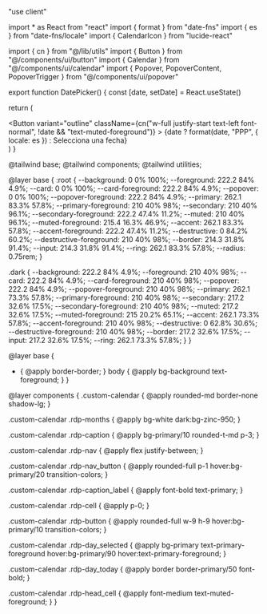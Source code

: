 "use client"

import * as React from "react"
import { format } from "date-fns"
import { es } from "date-fns/locale"
import { CalendarIcon } from "lucide-react"

import { cn } from "@/lib/utils"
import { Button } from "@/components/ui/button"
import { Calendar } from "@/components/ui/calendar"
import { Popover, PopoverContent, PopoverTrigger } from "@/components/ui/popover"

export function DatePicker() {
  const [date, setDate] = React.useState<Date>()

  return (
    <div className="w-full max-w-sm">
      <Popover>
        <PopoverTrigger asChild>
          <Button
            variant="outline"
            className={cn("w-full justify-start text-left font-normal", !date && "text-muted-foreground")}
          >
            <CalendarIcon className="mr-2 h-4 w-4" />
            {date ? format(date, "PPP", { locale: es }) : <span>Selecciona una fecha</span>}
          </Button>
        </PopoverTrigger>
        <PopoverContent className="w-auto p-0" align="start">
          <Calendar
            mode="single"
            selected={date}
            onSelect={setDate}
            initialFocus
            locale={es}
            className="custom-calendar"
          />
        </PopoverContent>
      </Popover>
    </div>
  )
}










@tailwind base;
@tailwind components;
@tailwind utilities;

@layer base {
  :root {
    --background: 0 0% 100%;
    --foreground: 222.2 84% 4.9%;
    --card: 0 0% 100%;
    --card-foreground: 222.2 84% 4.9%;
    --popover: 0 0% 100%;
    --popover-foreground: 222.2 84% 4.9%;
    --primary: 262.1 83.3% 57.8%;
    --primary-foreground: 210 40% 98%;
    --secondary: 210 40% 96.1%;
    --secondary-foreground: 222.2 47.4% 11.2%;
    --muted: 210 40% 96.1%;
    --muted-foreground: 215.4 16.3% 46.9%;
    --accent: 262.1 83.3% 57.8%;
    --accent-foreground: 222.2 47.4% 11.2%;
    --destructive: 0 84.2% 60.2%;
    --destructive-foreground: 210 40% 98%;
    --border: 214.3 31.8% 91.4%;
    --input: 214.3 31.8% 91.4%;
    --ring: 262.1 83.3% 57.8%;
    --radius: 0.75rem;
  }

  .dark {
    --background: 222.2 84% 4.9%;
    --foreground: 210 40% 98%;
    --card: 222.2 84% 4.9%;
    --card-foreground: 210 40% 98%;
    --popover: 222.2 84% 4.9%;
    --popover-foreground: 210 40% 98%;
    --primary: 262.1 73.3% 57.8%;
    --primary-foreground: 210 40% 98%;
    --secondary: 217.2 32.6% 17.5%;
    --secondary-foreground: 210 40% 98%;
    --muted: 217.2 32.6% 17.5%;
    --muted-foreground: 215 20.2% 65.1%;
    --accent: 262.1 73.3% 57.8%;
    --accent-foreground: 210 40% 98%;
    --destructive: 0 62.8% 30.6%;
    --destructive-foreground: 210 40% 98%;
    --border: 217.2 32.6% 17.5%;
    --input: 217.2 32.6% 17.5%;
    --ring: 262.1 73.3% 57.8%;
  }
}

@layer base {
  * {
    @apply border-border;
  }
  body {
    @apply bg-background text-foreground;
  }
}

@layer components {
  .custom-calendar {
    @apply rounded-md border-none shadow-lg;
  }

  .custom-calendar .rdp-months {
    @apply bg-white dark:bg-zinc-950;
  }

  .custom-calendar .rdp-caption {
    @apply bg-primary/10 rounded-t-md p-3;
  }

  .custom-calendar .rdp-nav {
    @apply flex justify-between;
  }

  .custom-calendar .rdp-nav_button {
    @apply rounded-full p-1 hover:bg-primary/20 transition-colors;
  }

  .custom-calendar .rdp-caption_label {
    @apply font-bold text-primary;
  }

  .custom-calendar .rdp-cell {
    @apply p-0;
  }

  .custom-calendar .rdp-button {
    @apply rounded-full w-9 h-9 hover:bg-primary/10 transition-colors;
  }

  .custom-calendar .rdp-day_selected {
    @apply bg-primary text-primary-foreground hover:bg-primary/90 hover:text-primary-foreground;
  }

  .custom-calendar .rdp-day_today {
    @apply border border-primary/50 font-bold;
  }

  .custom-calendar .rdp-head_cell {
    @apply font-medium text-muted-foreground;
  }
}


